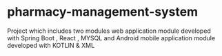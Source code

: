# pharmacy-management-system
Project which includes two modules web application module developed with Spring Boot , React , MYSQL and Android mobile application module developed with KOTLIN &amp; XML 
